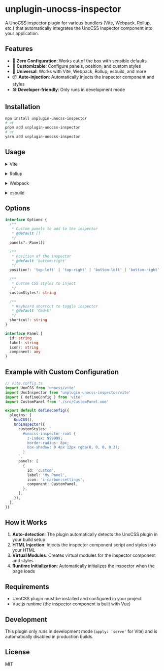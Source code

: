 # unplugin-unocss-inspector

A UnoCSS inspector plugin for various bundlers (Vite, Webpack, Rollup, etc.) that automatically integrates the UnoCSS Inspector component into your application.

## Features

- 🎯 **Zero Configuration**: Works out of the box with sensible defaults
- 🎨 **Customizable**: Configure panels, position, and custom styles
- 🚀 **Universal**: Works with Vite, Webpack, Rollup, esbuild, and more
- 📦 **Auto-injection**: Automatically injects the inspector component and styles
- 🛠 **Developer-friendly**: Only runs in development mode

## Installation

```bash
npm install unplugin-unocss-inspector
# or
pnpm add unplugin-unocss-inspector
# or
yarn add unplugin-unocss-inspector
```

## Usage

<details>
<summary>Vite</summary><br>

```ts
// vite.config.ts
import UnoCSS from 'unocss/vite'
import UnoInspector from 'unplugin-unocss-inspector/vite'
import { defineConfig } from 'vite'

export default defineConfig({
  plugins: [
    UnoCSS(),
    UnoInspector({
      // options
    }),
  ],
})
```

<br></details>

<details>
<summary>Rollup</summary><br>

```ts
// rollup.config.js
import UnoInspector from 'unplugin-unocss-inspector/rollup'

export default {
  plugins: [
    UnoInspector({
      // options
    }),
    // other plugins
  ],
}
```

<br></details>

<details>
<summary>Webpack</summary><br>

```ts
// webpack.config.js
module.exports = {
  /* ... */
  plugins: [
    require('unplugin-unocss-inspector/webpack')({
      // options
    }),
  ],
}
```

<br></details>

<details>
<summary>esbuild</summary><br>

```ts
// esbuild.config.js
import { build } from 'esbuild'
import UnoInspector from 'unplugin-unocss-inspector/esbuild'

build({
  /* ... */
  plugins: [
    UnoInspector({
      // options
    }),
  ],
})
```

<br></details>

## Options

```ts
interface Options {
  /**
   * Custom panels to add to the inspector
   * @default []
   */
  panels?: Panel[]

  /**
   * Position of the inspector
   * @default 'bottom-right'
   */
  position?: 'top-left' | 'top-right' | 'bottom-left' | 'bottom-right'

  /**
   * Custom CSS styles to inject
   */
  customStyles?: string

  /**
   * Keyboard shortcut to toggle inspector
   * @default 'Cmd+U'
   */
  shortcut?: string
}

interface Panel {
  id: string
  label: string
  icon?: string
  component: any
}
```

## Example with Custom Configuration

```ts
// vite.config.ts
import UnoCSS from 'unocss/vite'
import UnoInspector from 'unplugin-unocss-inspector/vite'
import { defineConfig } from 'vite'
import CustomPanel from './src/CustomPanel.vue'

export default defineConfig({
  plugins: [
    UnoCSS(),
    UnoInspector({
      customStyles: `
        #unocss-inspector-root {
          z-index: 999999;
          border-radius: 8px;
          box-shadow: 0 4px 12px rgba(0, 0, 0, 0.3);
        }
      `,
      panels: [
        {
          id: 'custom',
          label: 'My Panel',
          icon: 'i-carbon:settings',
          component: CustomPanel,
        },
      ],
    }),
  ],
})
```

## How it Works

1. **Auto-detection**: The plugin automatically detects the UnoCSS plugin in your build setup
2. **HTML Injection**: Injects the inspector component script and styles into your HTML
3. **Virtual Modules**: Creates virtual modules for the inspector component and styles
4. **Runtime Initialization**: Automatically initializes the inspector when the page loads

## Requirements

- UnoCSS plugin must be installed and configured in your project
- Vue.js runtime (the inspector component is built with Vue)

## Development

This plugin only runs in development mode (`apply: 'serve'` for Vite) and is automatically disabled in production builds.

## License

MIT
